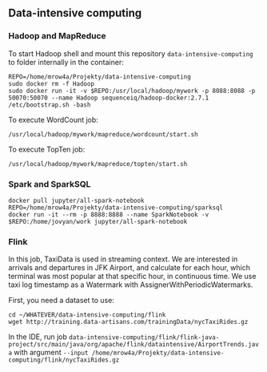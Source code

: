 ## Data-intensive computing

### Hadoop and MapReduce

To start Hadoop shell 
and mount this repository `data-intensive-computing` 
to folder internally in the container:

```
REPO=/home/mrow4a/Projekty/data-intensive-computing
sudo docker rm -f Hadoop
sudo docker run -it -v $REPO:/usr/local/hadoop/mywork -p 8088:8088 -p 50070:50070 --name Hadoop sequenceiq/hadoop-docker:2.7.1 /etc/bootstrap.sh -bash

```

To execute WordCount job:

```
/usr/local/hadoop/mywork/mapreduce/wordcount/start.sh

```

To execute TopTen job:

```
/usr/local/hadoop/mywork/mapreduce/topten/start.sh

```

### Spark and SparkSQL

```
docker pull jupyter/all-spark-notebook
REPO=/home/mrow4a/Projekty/data-intensive-computing/sparksql
docker run -it --rm -p 8888:8888 --name SparkNotebook -v $REPO:/home/jovyan/work jupyter/all-spark-notebook
```

### Flink

In this job, TaxiData is used in streaming context. We are interested in arrivals and departures in JFK Airport, and calculate for each hour, which terminal was most popular at that specific hour, in continuous time. We use taxi log timestamp as a Watermark with AssignerWithPeriodicWatermarks.

First, you need a dataset to use:

```
cd ~/WHATEVER/data-intensive-computing/flink
wget http://training.data-artisans.com/trainingData/nycTaxiRides.gz
```

In the IDE, run job `data-intensive-computing/flink/flink-java-project/src/main/java/org/apache/flink/dataintensive/AirportTrends.java` with argument  `--input /home/mrow4a/Projekty/data-intensive-computing/flink/nycTaxiRides.gz`


